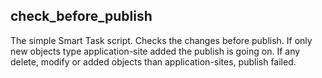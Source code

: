 ## check_before_publish
The simple Smart Task script. Checks the changes before publish. If only new objects type application-site added the publish is going on. If any delete, modify or added objects than application-sites, publish failed.
